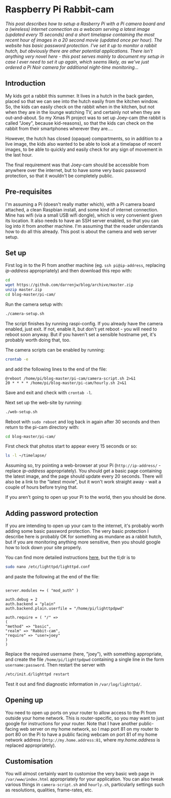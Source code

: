 # Raspberry Pi Rabbit-cam

*This post describes how to setup a Rasberry Pi with a Pi camera board and a (wireless) internet connection as a webcam serving a latest image (updated every 15 seconds) and a short timelapse containing the most recent hour of images in a 20 second movie (updated once per hour). The website has basic password protection. I've set it up to monitor a rabbit hutch, but obviously there are other potential applications. There isn't anything very novel here - this post serves mainly to document my setup in case I ever need to set it up again, which seems likely, as we've just ordered a Pi Noir camera for additional night-time monitoring...*

## Introduction

My kids got a rabbit this summer. It lives in a hutch in the back garden, placed so that we can see into the hutch easily from the kitchen window. So, the kids can easily check on the rabbit when in the kitchen, but not when they are in the lounge watching TV, and certainly not when they are out-and-about. So my Xmas Pi project was to set up Joey-cam (the rabbit is called "Joey", because kid-reasons), so that the kids can check on the rabbit from their smartphones wherever they are....

However, the hutch has closed (opaque) compartments, so in addition to a live image, the kids also wanted to be able to look at a timelapse of recent images, to be able to quickly and easily check for any sign of movement in the last hour.

The final requirement was that Joey-cam should be accessible from anywhere over the internet, but to have some very basic password protection, so that it wouldn't be completely public.

## Pre-requisites

I'm assuming a Pi (doesn't really matter which), with a Pi camera board attached, a clean Raspbian install, and some kind of internet connection. Mine has wifi (via a small USB wifi dongle), which is very convenient given its location. It also needs to have an SSH server enabled, so that you can log into it from another machine. I'm assuming that the reader understands how to do all this already. This post is about the camera and web server setup.

## Set up

First log in to the Pi from another machine (eg. `ssh pi@ip-address`, replacing *ip-address* appropriately) and then download this repo with:
```bash
cd
wget https://github.com/darrenjw/blog/archive/master.zip
unzip master.zip
cd blog-master/pi-cam/
```
Run the camera setup with:
```bash
./camera-setup.sh
```
The script finishes by running raspi-config. If you already have the camera enabled, just exit. If not, enable it, but don't yet reboot - you will need to reboot soon anyway. But if you haven't set a sensible hostname yet, it's probably worth doing that, too.

The camera scripts can be enabled by running:
```bash
crontab -e
```
and add the following lines to the end of the file:
```
@reboot /home/pi/blog-master/pi-cam/camera-script.sh 2>&1
20 * * * * /home/pi/blog-master/pi-cam/hourly.sh 2>&1
```
Save and exit and check with `crontab -l`.

Next set up the web-site by running:
```bash
./web-setup.sh
```

Reboot with `sudo reboot` and log back in again after 30 seconds and then return to the pi-cam directory with:
```bash
cd blog-master/pi-cam/
```
First check that photos start to appear every 15 seconds or so:
```bash
ls -l ~/timelapse/
```
Assuming so, try pointing a web-browser at your Pi (`http://ip-address/` - replace *ip-address* appropriately). You should get a basic page containing the latest image, and the page should update every 20 seconds. There will also be a link to the "latest movie", but it won't work straight away - wait a couple of hours before trying that.

If you aren't going to open up your Pi to the world, then you should be done.

## Adding password protection

If you are intending to open up your cam to the internet, it's probably worth adding some basic password protection. The very basic protection I describe here is probably OK for something as mundane as a rabbit hutch, but if you are monitoring anything more sensitive, then you should google how to lock down your site properly.

You can find more detailed instructions [here](https://www.cyberciti.biz/tips/lighttpd-setup-a-password-protected-directory-directories.html), but the tl;dr is to
```bash
sudo nano /etc/lighttpd/lighttpd.conf
```
and paste the following at the end of the file:
```

server.modules += ( "mod_auth" )

auth.debug = 2
auth.backend = "plain"
auth.backend.plain.userfile = "/home/pi/lighttpdpwd"

auth.require = ( "/" =>
(
"method" => "basic",
"realm" => "Rabbit-cam",
"require" => "user=joey"
)
)
```
Replace the required username (here, "joey"), with something appropriate, and create the file `/home/pi/lighttpdpwd` containing a single line in the form `username:password`. Then restart the server with
```bash
/etc/init.d/lighttpd restart
```
Test it out and find diagnostic information in `/var/log/lighttpd/`.


## Opening up

You need to open up ports on your router to allow access to the Pi from outside your home network. This is router-specific, so you may want to just google for instructions for your router. Note that I have another public-facing web server on my home network, so I map port 81 on my router to port 80 on the Pi to have a public facing webcam on port 81 of my home network address (`http://my.home.address:81`, where *my.home.address* is replaced appropriately).

## Customisation

You will almost certainly want to customise the very basic web page in `/var/www/index.html` appropriately for your application. You can also tweak various things in `camera-script.sh` and `hourly.sh`, particularly settings such as resolutions, qualities, frame-rates, etc.


